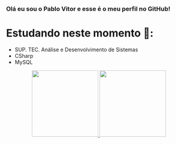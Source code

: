 ### Olá eu sou o Pablo Vitor e esse é o meu perfil no GitHub!

# Estudando neste momento 🔭:

- SUP. TEC. Análise e Desenvolvimento de Sistemas
- CSharp
- MySQL

<div align="center">
  <a href="https://github.com/pablovitorr">
  <img height="180em" src="https://github-readme-stats.vercel.app/api?username=pablovitorr&show_icons=true&theme=ayu-mirage&include_all_commits=true&count_private=true"/>
  <img height="180em" src="https://github-readme-stats.vercel.app/api/top-langs/?username=pablovitorr&layout=compact&langs_count=7&theme=ayu-mirage"/>
</div>
